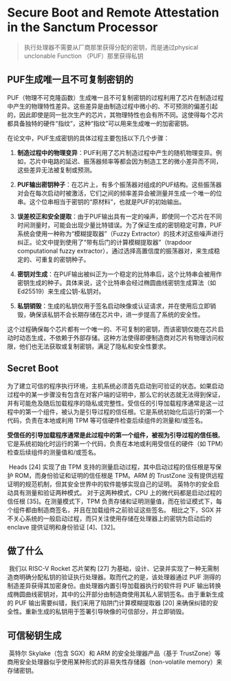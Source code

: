# Secure Boot and Remote Attestation in the Sanctum Processor

> 执行处理器不需要从厂商那里获得分配的密钥，而是通过physical unclonable Function （PUF）那里获得私钥



## PUF生成唯一且不可复制密钥的

PUF（物理不可克隆函数）生成唯一且不可复制密钥的过程利用了芯片在制造过程中产生的物理特性差异。这些差异是由制造过程中微小的、不可预测的偏差引起的，因此即使是同一批次生产的芯片，其物理特性也会有所不同。这使得每个芯片都具备独特的硬件“指纹”，这种“指纹”可以用来生成唯一的加密密钥。

在论文中，PUF生成密钥的具体过程主要包括以下几个步骤：

1. **制造过程中的物理变异**：PUF利用了芯片制造过程中产生的随机物理变异。例如，芯片中电路的延迟、振荡器频率等都会因为制造工艺的微小差异而不同，这些差异无法被复制或预测。

2. **PUF输出密钥种子**：在芯片上，有多个振荡器对组成的PUF结构。这些振荡器对会在每次启动时被激活，它们之间的频率差异会被测量并生成一个唯一的位串。这个位串相当于密钥的“原材料”，也就是PUF的初始输出。

3. **误差校正和安全提取**：由于PUF输出具有一定的噪声，即使同一个芯片在不同时间测量时，可能会出现少量比特错误。为了保证生成的密钥稳定可靠，PUF系统会使用一种称为“模糊提取器”（Fuzzy Extractor）的技术对这些噪声进行纠正。论文中提到使用了“带有后门的计算模糊提取器”（trapdoor computational fuzzy extractor），通过选择高置信度的振荡器对，来生成稳定的、可重复的密钥种子。

4. **密钥对生成**：在PUF输出被纠正为一个稳定的比特串后，这个比特串会被用作密钥生成的种子。具体来说，这个比特串会经过椭圆曲线密钥生成算法（如Ed25519）来生成公钥-私钥对。

5. **私钥销毁**：生成的私钥仅用于签名启动映像或认证请求，并在使用后立即销毁，确保该私钥不会长期存储在芯片中，进一步提高了系统的安全性。

这个过程确保每个芯片都有一个唯一的、不可复制的密钥，而该密钥仅能在芯片启动时动态生成，不依赖于外部存储。这种方法使得即便制造商对芯片有物理访问权限，他们也无法获取或复制密钥，满足了隐私和安全性要求。

## Secret  Boot

​	为了建立可信的程序执行环境，主机系统必须首先启动到可验证的状态。如果启动过程中的某一步骤没有包含在对客户端的证明中，那么它的状态就无法得到保证，并有可能危及随后加载程序的隐私或完整性。受信任的引导加载程序通常是这一过程中的第一个组件，被认为是引导过程的信任根。它是系统初始化后运行的第一个代码，负责在本地或利用 TPM 等可信硬件检查后续组件的测量和/或签名。

​	**受信任的引导加载程序通常是此过程中的第一个组件，被视为引导过程的信任根**。它是系统初始化时运行的第一个代码，负责在本地或利用受信任的硬件（如 TPM）检查后续组件的测量值和/或签名。

​	Heads [24] 实现了由 TPM 支持的测量启动过程，其中启动过程的信任根是写保护 ROM，而身份验证和证明的信任根是 TPM。ARM 的 TrustZone 没有提供远程证明的规范机制，但其安全世界中的软件能够实现自己的证明。 英特尔的安全启动具有测量和验证两种模式。 对于这两种模式，CPU 上的微代码都是启动过程的信任根 [35]。在测量模式下，TPM 负责存储和证明测量值，而在验证模式下，每个组件都由制造商签名，并且在加载组件之前验证这些签名。 相比之下，SGX 并不关心系统的一般启动过程，而只关注使用存储在处理器上的密钥为启动后的 enclave 提供证明和身份验证 [4]、[32]。

## 做了什么

​	我们以 RISC-V Rocket 芯片架构 [27] 为基础，设计、记录并实现了一种无需制造商明确分配私钥的验证执行处理器。取而代之的是，该处理器通过 PUF 测得的制造差异获得其加密身份。由处理器内置引导加载器执行的软件将 PUF 输出转换成椭圆曲线密钥对，其中的公开部分由制造商使用其私人密钥签名。由于重新生成的 PUF 输出需要纠错，我们采用了陷阱门计算模糊提取器 [20] 来确保纠错的安全性。重新生成的私钥用于签署引导映像的可信部分，并立即销毁。

## 可信秘钥生成

​	英特尔 Skylake（包含 SGX）和 ARM 的安全处理器产品（基于 TrustZone）等商用安全处理器似乎使用某种形式的非易失性存储器（non-volatile memory）来存储密钥。